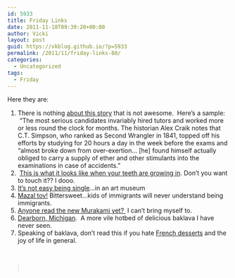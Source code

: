 ```yaml
---
id: 5933
title: Friday Links
date: 2011-11-18T09:39:20+00:00
author: Vicki
layout: post
guid: https://vkblog.github.io/?p=5933
permalink: /2011/11/friday-links-80/
categories:
  - Uncategorized
tags:
  - Friday
---
```

Here they are:

  1. There is nothing <a href="http://blogs.smithsonianmag.com/history/2011/10/the-woman-who-bested-the-men-at-math/" target="_blank">about this story</a> that is not awesome.  Here&#8217;s a sample:  &#8220;The most serious candidates invariably hired tutors and worked more or less round the clock for months. The historian Alex Craik notes that C.T. Simpson, who ranked as Second Wrangler in 1841, topped off his efforts by studying for 20 hours a day in the week before the exams and “almost broke down from over-exertion… [he] found himself actually obliged to carry a supply of ether and other stimulants into the examinations in case of accidents.&#8221;
  2.  <a href="http://www.flickr.com/photos/sfschafer/3990631783/in/photostream/" target="_blank">This is what it looks like when your teeth are growing in</a>. Don&#8217;t you want to touch it?? I dooo.
  3. <a href="http://online.wsj.com/article/SB10001424052970203716204577016241189049880.html?google_editors_picks=true" target="_blank">It&#8217;s not easy being single</a>&#8230;in an art museum
  4. <a href="http://howtobeisraeli.blogspot.com/2011/11/more-israeli-than-i-ever-will-be.html" target="_blank">Mazal tov!</a> Bittersweet&#8230;kids of immigrants will never understand being immigrants.
  5. <a href="http://www.themillions.com/2011/11/reading-1q84-the-case-for-fiction-in-a-busy-life.html" target="_blank">Anyone read the new Murakami yet? </a> I can&#8217;t bring myself to.
  6. <a href="http://www.tabletmag.com/news-and-politics/83080/dearborn-in-the-usa/" target="_blank">Dearborn, Michigan</a>.  A more vile hotbed of delicious baklava I have never seen.
  7. Speaking of baklava, don&#8217;t read this if you hate <a href="http://www.lostincheeseland.com/2011/11/making-french-desserts.html" target="_blank">French desserts</a> and the joy of life in general.

&nbsp;

> &nbsp;
